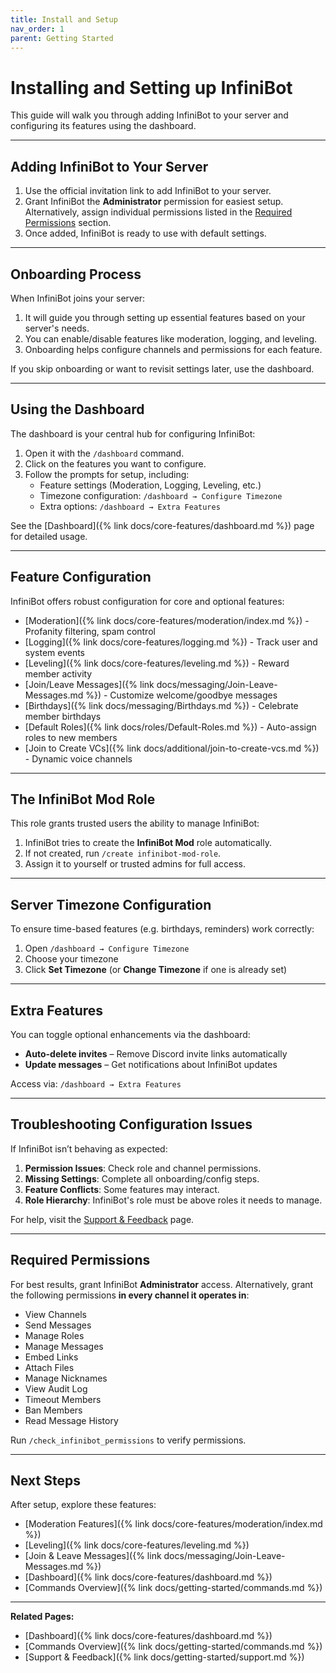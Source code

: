 ```yaml
---
title: Install and Setup
nav_order: 1
parent: Getting Started
---
```


# Installing and Setting up InfiniBot

This guide will walk you through adding InfiniBot to your server and configuring its features using the dashboard.

---

## Adding InfiniBot to Your Server

1. Use the official invitation link to add InfiniBot to your server.
2. Grant InfiniBot the **Administrator** permission for easiest setup. Alternatively, assign individual permissions listed in the [Required Permissions](#required-permissions) section.
3. Once added, InfiniBot is ready to use with default settings.

---

## Onboarding Process

When InfiniBot joins your server:

1. It will guide you through setting up essential features based on your server's needs.
2. You can enable/disable features like moderation, logging, and leveling.
3. Onboarding helps configure channels and permissions for each feature.

If you skip onboarding or want to revisit settings later, use the dashboard.

---

## Using the Dashboard

The dashboard is your central hub for configuring InfiniBot:

1. Open it with the `/dashboard` command.
2. Click on the features you want to configure.
3. Follow the prompts for setup, including:
   - Feature settings (Moderation, Logging, Leveling, etc.)
   - Timezone configuration: `/dashboard → Configure Timezone`
   - Extra options: `/dashboard → Extra Features`

See the [Dashboard]({% link docs/core-features/dashboard.md %}) page for detailed usage.

---

## Feature Configuration

InfiniBot offers robust configuration for core and optional features:

- [Moderation]({% link docs/core-features/moderation/index.md %}) - Profanity filtering, spam control
- [Logging]({% link docs/core-features/logging.md %}) - Track user and system events
- [Leveling]({% link docs/core-features/leveling.md %}) - Reward member activity
- [Join/Leave Messages]({% link docs/messaging/Join-Leave-Messages.md %}) - Customize welcome/goodbye messages
- [Birthdays]({% link docs/messaging/Birthdays.md %}) - Celebrate member birthdays
- [Default Roles]({% link docs/roles/Default-Roles.md %}) - Auto-assign roles to new members
- [Join to Create VCs]({% link docs/additional/join-to-create-vcs.md %}) - Dynamic voice channels

---

## The InfiniBot Mod Role

This role grants trusted users the ability to manage InfiniBot:

1. InfiniBot tries to create the **InfiniBot Mod** role automatically.
2. If not created, run `/create infinibot-mod-role`.
3. Assign it to yourself or trusted admins for full access.

---

## Server Timezone Configuration

To ensure time-based features (e.g. birthdays, reminders) work correctly:

1. Open `/dashboard → Configure Timezone`
2. Choose your timezone
3. Click **Set Timezone** (or **Change Timezone** if one is already set)

---

## Extra Features

You can toggle optional enhancements via the dashboard:

- **Auto-delete invites** – Remove Discord invite links automatically
- **Update messages** – Get notifications about InfiniBot updates

Access via: `/dashboard → Extra Features`

---

## Troubleshooting Configuration Issues

If InfiniBot isn’t behaving as expected:

1. **Permission Issues**: Check role and channel permissions.
2. **Missing Settings**: Complete all onboarding/config steps.
3. **Feature Conflicts**: Some features may interact.
4. **Role Hierarchy**: InfiniBot's role must be above roles it needs to manage.

For help, visit the [Support & Feedback](Support.md) page.

---

## Required Permissions

For best results, grant InfiniBot **Administrator** access. Alternatively, grant the following permissions **in every channel it operates in**:

- View Channels  
- Send Messages  
- Manage Roles  
- Manage Messages  
- Embed Links  
- Attach Files  
- Manage Nicknames  
- View Audit Log  
- Timeout Members  
- Ban Members  
- Read Message History  

Run `/check_infinibot_permissions` to verify permissions.

---

## Next Steps

After setup, explore these features:

- [Moderation Features]({% link docs/core-features/moderation/index.md %})
- [Leveling]({% link docs/core-features/leveling.md %})
- [Join & Leave Messages]({% link docs/messaging/Join-Leave-Messages.md %})
- [Dashboard]({% link docs/core-features/dashboard.md %})
- [Commands Overview]({% link docs/getting-started/commands.md %})

---

**Related Pages:**

- [Dashboard]({% link docs/core-features/dashboard.md %})
- [Commands Overview]({% link docs/getting-started/commands.md %})
- [Support & Feedback]({% link docs/getting-started/support.md %})
